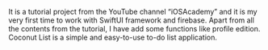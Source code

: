 It is a tutorial project from the YouTube channel “iOSAcademy” and it is my very first time to work with SwiftUI framework and firebase. Apart from all the contents from the tutorial, I have add some functions like profile edition. Coconut List is a simple and easy-to-use to-do list application.
